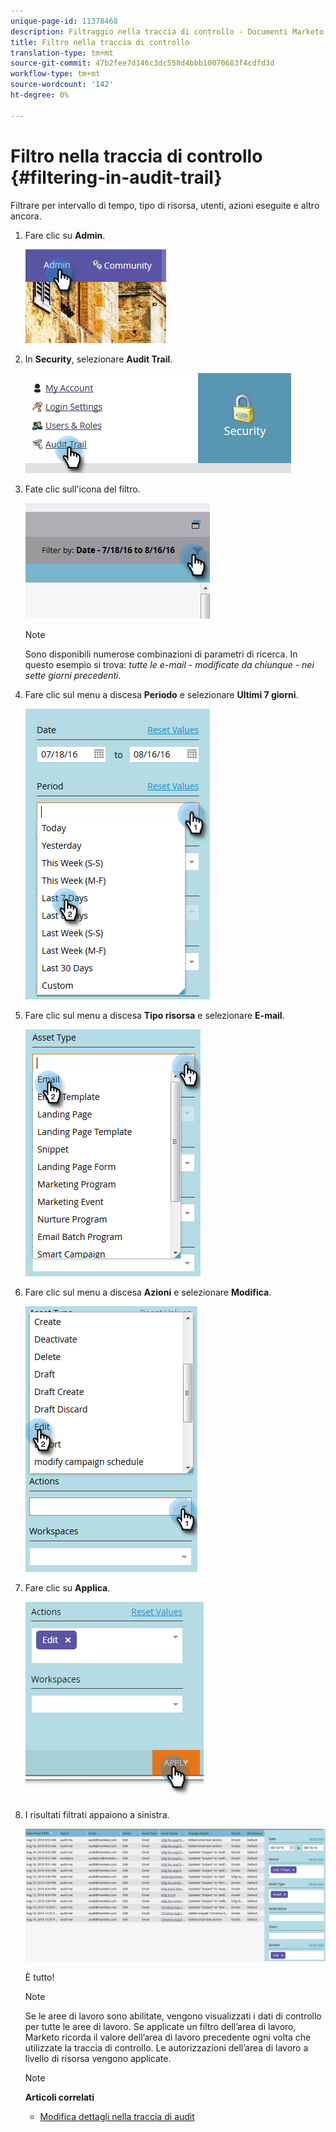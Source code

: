 ```yaml
---
unique-page-id: 11378468
description: Filtraggio nella traccia di controllo - Documenti Marketo - Documentazione del prodotto
title: Filtro nella traccia di controllo
translation-type: tm+mt
source-git-commit: 47b2fee7d146c3dc558d4bbb10070683f4cdfd3d
workflow-type: tm+mt
source-wordcount: '142'
ht-degree: 0%

---
```



# Filtro nella traccia di controllo {#filtering-in-audit-trail}

Filtrare per intervallo di tempo, tipo di risorsa, utenti, azioni eseguite e altro ancora.

1. Fare clic su **Admin**.

   ![](assets/one-1.png)

1. In **Security**, selezionare **Audit Trail**.

   ![](assets/two-1.png)

1. Fate clic sull&#39;icona del filtro.

   ![](assets/three.png)

   >[!NOTE]
   >
   >Sono disponibili numerose combinazioni di parametri di ricerca. In questo esempio si trova: *tutte le e-mail - modificate da chiunque - nei sette giorni precedenti*.

1. Fare clic sul menu a discesa **Periodo** e selezionare **Ultimi 7 giorni**.

   ![](assets/four.png)

1. Fare clic sul menu a discesa **Tipo risorsa** e selezionare **E-mail**.

   ![](assets/five.png)

1. Fare clic sul menu a discesa **Azioni** e selezionare **Modifica**.

   ![](assets/six.png)

1. Fare clic su **Applica**.

   ![](assets/seven.png)

1. I risultati filtrati appaiono a sinistra.

   ![](assets/eight.png)

   È tutto!

   >[!NOTE]
   >
   >Se le aree di lavoro sono abilitate, vengono visualizzati i dati di controllo per tutte le aree di lavoro. Se applicate un filtro dell’area di lavoro, Marketo ricorda il valore dell’area di lavoro precedente ogni volta che utilizzate la traccia di controllo. Le autorizzazioni dell’area di lavoro a livello di risorsa vengono applicate.

   >[!NOTE]
   >
   >**Articoli correlati**
   >
   >    
   >    
   >    * [Modifica dettagli nella traccia di audit](change-details-in-audit-trail.md)


